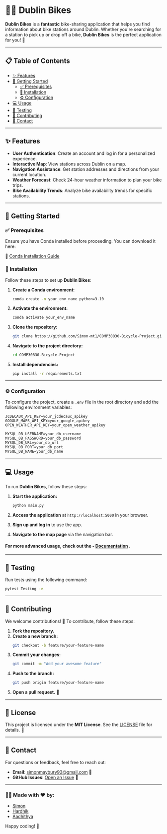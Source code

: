 # 🚴‍♂️ Dublin Bikes

**Dublin Bikes** is a **fantastic** bike-sharing application that helps you find information about bike stations around Dublin. Whether you're searching for a station to pick up or drop off a bike, **Dublin Bikes** is the perfect application for you! 🎉

---

## 📋 Table of Contents

- [✨ Features](#-features)
- [🚀 Getting Started](#-getting-started)
  - [✅ Prerequisites](#-prerequisites)
  - [🔧 Installation](#-installation)
  - [⚙️ Configuration](#-configuration)
- [💻 Usage](#-usage)
- [🧪 Testing](#-testing)
- [🤝 Contributing](#-contributing)
- [📧 Contact](#-contact)

---

## ✨ Features

- **User Authentication**: Create an account and log in for a personalized experience.
- **Interactive Map**: View stations across Dublin on a map.
- **Navigation Assistance**: Get station addresses and directions from your current location.
- **Weather Forecast**: Check 24-hour weather information to plan your bike trips.
- **Bike Availability Trends**: Analyze bike availability trends for specific stations.

---

## 🚀 Getting Started

### ✅ Prerequisites

Ensure you have Conda installed before proceeding. You can download it here:

🔗 [Conda Installation Guide](https://www.anaconda.com/docs/getting-started/miniconda/install)

### 🔧 Installation

Follow these steps to set up **Dublin Bikes**:

1. **Create a Conda environment:**

   ```bash
   conda create -n your_env_name python=3.10
   ```

2. **Activate the environment:**

   ```bash
   conda activate your_env_name
   ```

3. **Clone the repository:**

   ```bash
   git clone https://github.com/Simon-mt1/COMP30830-Bicycle-Project.git
   ```

4. **Navigate to the project directory:**

   ```bash
   cd COMP30830-Bicycle-Project
   ```

5. **Install dependencies:**
   ```bash
   pip install -r requirements.txt
   ```
---

### ⚙️ Configuration

To configure the project, create a `.env` file in the root directory and add the following environment variables:

```env
JCDECAUX_API_KEY=your_jcdecaux_apikey
GOOGLE_MAPS_API_KEY=your_google_apikey
OPEN_WEATHER_API_KEY=your_open_weather_apikey

MYSQL_DB_USERNAME=your_db_username
MYSQL_DB_PASSWORD=your_db_password
MYSQL_DB_URL=your_db_url
MYSQL_DB_PORT=your_db_port
MYSQL_DB_NAME=your_db_name
```

---

## 💻 Usage

To run **Dublin Bikes**, follow these steps:

1. **Start the application:**

   ```bash
   python main.py
   ```

2. **Access the application** at `http://localhost:5000` in your browser.

3. **Sign up and log in** to use the app.

4. **Navigate to the map page** via the navigation bar.

#### For more advanced usage, check out the - [Documentation](https://Simon-mt1.github.io/COMP30830-Bicycle-Project/) .

---

## 🧪 Testing

Run tests using the following command:

```bash
pytest Testing -v
```

---

## 🤝 Contributing

We welcome contributions! 🎉 To contribute, follow these steps:

1. **Fork the repository.**
2. **Create a new branch:**
   ```bash
   git checkout -b feature/your-feature-name
   ```
3. **Commit your changes:**
   ```bash
   git commit -m "Add your awesome feature"
   ```
4. **Push to the branch:**
   ```bash
   git push origin feature/your-feature-name
   ```
5. **Open a pull request.** 🚀

---

## 📝 License
This project is licensed under the **MIT License**. See the [LICENSE](LICENSE.txt) file for details. 🐜

---

## 📧 Contact

For questions or feedback, feel free to reach out:

- **Email**: simonmaybury93@gmail.com 📩
- **GitHub Issues**: [Open an Issue](https://github.com/Simon-mt1/COMP30830-Bicycle-Project/issues) 🐛

---

### 👨‍💻 Made with ❤️ by:

- [Simon](https://github.com/Simon-mt1)
- [Hardhik](https://github.com/hardhik1007-lab)
- [Aadhithya](https://github.com/AadhithyaGanesh)

Happy coding! 🚀

